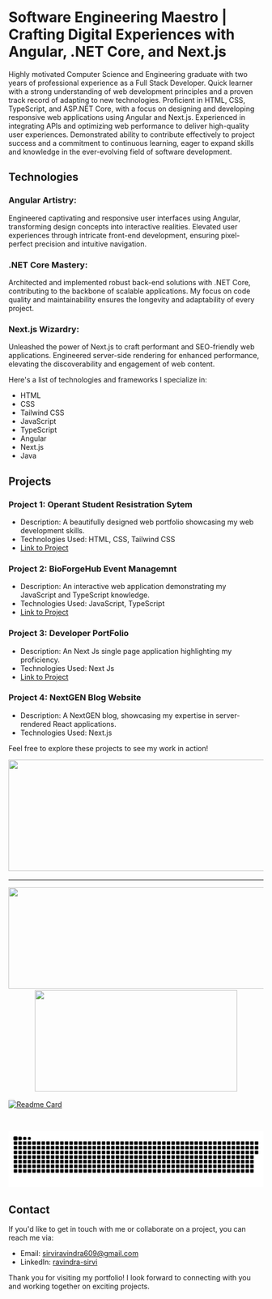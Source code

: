 # Software Engineering Maestro | Crafting Digital Experiences with Angular, .NET Core, and Next.js


Highly motivated Computer Science and Engineering graduate with two years of professional experience as a Full Stack Developer. Quick learner with a strong
understanding of web development principles and a proven track record of adapting to new technologies. Proficient in HTML, CSS, TypeScript, and ASP.NET
Core, with a focus on designing and developing responsive web applications using Angular and Next.js. Experienced in integrating APIs and optimizing web
performance to deliver high-quality user experiences. Demonstrated ability to contribute effectively to project success and a commitment to continuous
learning, eager to expand skills and knowledge in the ever-evolving field of software development.


## Technologies
### Angular Artistry: 
Engineered captivating and responsive user interfaces using Angular, transforming design concepts into interactive realities. Elevated user experiences through intricate front-end development, ensuring pixel-perfect precision and intuitive navigation.

### .NET Core Mastery: 
Architected and implemented robust back-end solutions with .NET Core, contributing to the backbone of scalable applications. My focus on code quality and maintainability ensures the longevity and adaptability of every project.

### Next.js Wizardry: 
Unleashed the power of Next.js to craft performant and SEO-friendly web applications. Engineered server-side rendering for enhanced performance, elevating the discoverability and engagement of web content.

Here's a list of technologies and frameworks I specialize in:

- HTML
- CSS
- Tailwind CSS
- JavaScript
- TypeScript
- Angular
- Next.js
- Java

## Projects

### Project 1: Operant Student Resistration Sytem

- Description: A beautifully designed web portfolio showcasing my web development skills.
- Technologies Used: HTML, CSS, Tailwind CSS
- [Link to Project](https://operantpharmacy.vercel.app)

### Project 2: BioForgeHub Event Managemnt 

- Description: An interactive web application demonstrating my JavaScript and TypeScript knowledge.
- Technologies Used: JavaScript, TypeScript
- [Link to Project](https://operant-evently.vercel.app/)

### Project 3: Developer PortFolio

- Description: An Next Js single page application highlighting my proficiency.
- Technologies Used: Next Js
- [Link to Project](https://theravindrachoudhary.vercel.app/)

### Project 4: NextGEN Blog Website

- Description: A NextGEN blog, showcasing my expertise in server-rendered React applications.
- Technologies Used: Next.js

Feel free to explore these projects to see my work in action!


  
<p align="center">
  <img width="800" height="220" src="https://streak-stats.demolab.com?user=ravindrasirvi609&theme=highcontrast&hide_border=true&border_radius=5&card_width=800">
</p>


---




<p align="center">
  <img width="600" height="200" src="https://github-readme-stats.vercel.app/api?username=ravindrasirvi609&show_icons=true&theme=vision-friendly-dark">
  <img width="400" height="200" src="https://github-readme-stats.vercel.app/api/top-langs/?username=ravindrasirvi609&size_weight=0.15&count_weight=0.5&layout=compact&theme=vision-friendly-dark">
</p>
 
[![Readme Card](https://github-readme-stats.vercel.app/api/pin/?username=anuraghazra&repo=github-readme-stats)](https://github.com/anuraghazra/github-readme-stats)
<div id="header" align="center">
  <img src="https://komarev.com/ghpvc/?username=ravindrasirvi609&style=for-the-badge&color=orange" alt=""/>
</div>

<p align="center">
 <img width="1000" src="assets/github-snake.svg" alt="snake"/>
</p>



## Contact

If you'd like to get in touch with me or collaborate on a project, you can reach me via:

- Email: [sirviravindra609@gmail.com](mailto:sirviravindra609@gmail.com)
- LinkedIn: [ravindra-sirvi](https://www.linkedin.com/in/ravindra-sirvi-a3a260187/)

Thank you for visiting my portfolio! I look forward to connecting with you and working together on exciting projects.
